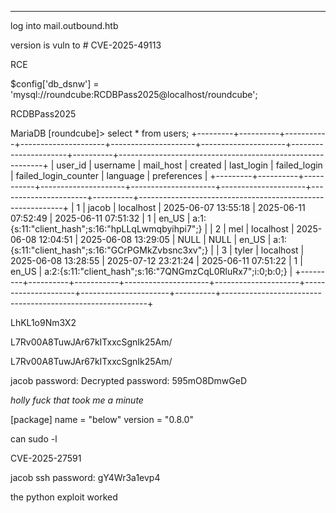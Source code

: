 ___


log into mail.outbound.htb

version is vuln to # CVE-2025-49113

RCE


$config['db_dsnw'] = 'mysql://roundcube:RCDBPass2025@localhost/roundcube';

RCDBPass2025


MariaDB [roundcube]> select * from users;
+---------+----------+-----------+---------------------+---------------------+---------------------+----------------------+----------+-----------------------------------------------------------+
| user_id | username | mail_host | created             | last_login          | failed_login        | failed_login_counter | language | preferences                                               |
+---------+----------+-----------+---------------------+---------------------+---------------------+----------------------+----------+-----------------------------------------------------------+
|       1 | jacob    | localhost | 2025-06-07 13:55:18 | 2025-06-11 07:52:49 | 2025-06-11 07:51:32 |                    1 | en_US    | a:1:{s:11:"client_hash";s:16:"hpLLqLwmqbyihpi7";}         |
|       2 | mel      | localhost | 2025-06-08 12:04:51 | 2025-06-08 13:29:05 | NULL                |                 NULL | en_US    | a:1:{s:11:"client_hash";s:16:"GCrPGMkZvbsnc3xv";}         |
|       3 | tyler    | localhost | 2025-06-08 13:28:55 | 2025-07-12 23:21:24 | 2025-06-11 07:51:22 |                    1 | en_US    | a:2:{s:11:"client_hash";s:16:"7QNGmzCqL0RluRx7";i:0;b:0;} |
+---------+----------+-----------+---------------------+---------------------+---------------------+----------------------+----------+-----------------------------------------------------------+




LhKL1o9Nm3X2




L7Rv00A8TuwJAr67kITxxcSgnIk25Am/

L7Rv00A8TuwJAr67kITxxcSgnIk25Am/


jacob password:
Decrypted password: 595mO8DmwGeD

*holly fuck that took me a minute*



[package]
name = "below"
version = "0.8.0"


can sudo -l 



CVE-2025-27591



jacob ssh password:
gY4Wr3a1evp4

the python exploit worked


